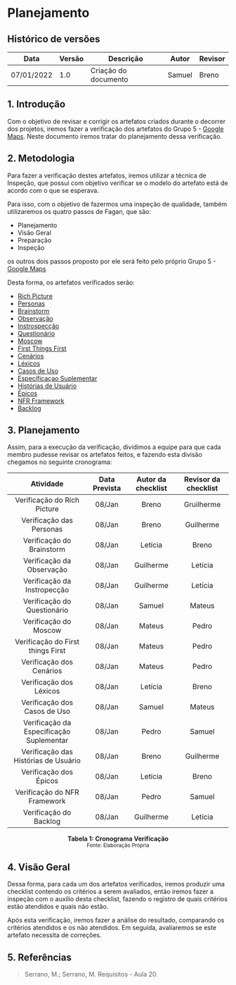 # Planejamento

## Histórico de versões
| Data       | Versão | Descrição            | Autor                                         | Revisor                                      |
| ---------- | ------ | -------------------- | --------------------------------------------- | -------------------------------------------- |
| 07/01/2022 | 1.0    | Criação do documento | Samuel | Breno |

## 1. Introdução

 Com o objetivo de revisar e corrigir os artefatos criados durante o decorrer dos projetos, iremos fazer a verificação dos artefatos do Grupo 5 - [Google Maps](https://requisitos-de-software.github.io/2022.2-GoogleMaps/). Neste documento iremos tratar do planejamento dessa verificação.

## 2. Metodologia

 Para fazer a verificação destes artefatos, iremos utilizar a técnica de Inspeção, que possui com objetivo verificar se  o modelo do artefato está de acordo com o que se esperava. 
 
 Para isso, com o objetivo de fazermos uma inspeção de qualidade, também utilizaremos os quatro passos de Fagan, que são:

- Planejamento
- Visão Geral
- Preparação
- Inspeção

os outros dois passos proposto por ele será feito pelo próprio Grupo 5 - [Google Maps](https://requisitos-de-software.github.io/2022.2-GoogleMaps/)
<br>

 Desta forma, os artefatos verificados serão:

- [Rich Picture](https://requisitos-de-software.github.io/2022.2-GoogleMaps/pre_rastreabilidade/RichPicture/)
- [Personas](https://requisitos-de-software.github.io/2022.2-GoogleMaps/elicitacao/2.personas/)
- [Brainstorm](../elicitacao/brainstorm.md)
- [Observação]([../elicitacao/observacao.md](https://requisitos-de-software.github.io/2022.2-GoogleMaps/elicitacao/3.observacao/))
- [Instrospecção](../elicitacao/introspeccao.md)
- [Questionário](https://requisitos-de-software.github.io/2022.2-GoogleMaps/elicitacao/5.questionario/)
- [Moscow]([../elicitacao/moscow.md](https://requisitos-de-software.github.io/2022.2-GoogleMaps/elicitacao/6.priorizacao/))
- [First Things First](https://requisitos-de-software.github.io/2022.2-GoogleMaps/elicitacao/6.priorizacao/)
- [Cenários]([../modelagem/cenarios.md](https://requisitos-de-software.github.io/2022.2-GoogleMaps/modelagem/2.cenario/))
- [Léxicos]([../modelagem/lexicos.md](https://requisitos-de-software.github.io/2022.2-GoogleMaps/modelagem/1.lexicos/))
- [Casos de Uso]([../modelagem/casos-de-uso.md](https://requisitos-de-software.github.io/2022.2-GoogleMaps/modelagem/3.casos_de_uso/))
- [Especificaçao Suplementar](https://requisitos-de-software.github.io/2022.2-GoogleMaps/modelagem/4.especificacao_suplementar/)
- [Histórias de Usuário](https://requisitos-de-software.github.io/2022.2-GoogleMaps/modelagem/6.historias_usuario/)
- [Épicos](https://requisitos-de-software.github.io/2022.2-GoogleMaps/modelagem/7.backlog/)
- [NFR Framework](https://requisitos-de-software.github.io/2022.2-GoogleMaps/modelagem/5.NFR/)
- [Backlog](https://requisitos-de-software.github.io/2022.2-GoogleMaps/modelagem/7.backlog/)

## 3. Planejamento
 Assim, para a execução da verificação, dividimos a equipe para que cada membro pudesse revisar os artefatos feitos, e fazendo esta divisão chegamos no seguinte cronograma:

|           Atividade          |    Data Prevista   | Autor da checklist | Revisor da checklist | 
|:----------------------------:|:----------:|  :-------: | :---------: | 
| Verificação do Rich Picture | 08/Jan | Breno | Gruilherme | 
| Verificação das Personas | 08/Jan | Breno | Guilherme | 
| Verificação do Brainstorm | 08/Jan | Letícia | Breno | 
| Verificação da Observação | 08/Jan | Guilherme | Letícia | 
| Verificação da Instropecção| 08/Jan | Guilherme | Letícia |
| Verificação do Questionário | 08/Jan | Samuel | Mateus |
| Verificação do Moscow | 08/Jan | Mateus | Pedro | 
| Verificação do First things First | 08/Jan | Mateus | Pedro | 
| Verificação dos Cenários | 08/Jan | Mateus | Pedro |
| Verificação dos Léxicos | 08/Jan | Letícia | Breno |
| Verificação dos Casos de Uso | 08/Jan | Samuel | Mateus | 
| Verificação da Especificação Suplementar | 08/Jan | Pedro | Samuel |
| Verificação das Histórias de Usuário | 08/Jan | Breno | Guilherme | 
| Verificação dos Épicos | 08/Jan | Letícia | Breno |
| Verificação do NFR Framework | 08/Jan | Pedro | Samuel | 
| Verificação do Backlog | 08/Jan | Guilherme | Letícia | 

<figcaption align='center'>
    <b>Tabela 1: Cronograma Verificação </b>
    <br><small> Fonte: Elaboração Própria </small>
</figcaption>

## 4. Visão Geral
 Dessa forma, para cada um dos artefatos verificados, iremos produzir uma checklist contendo os critérios a serem avaliados, então iremos fazer a inspeção com o auxílio desta checklist, fazendo o registro de quais critérios estão atendidos e quais não estão. 
 
 Após esta verificação, iremos fazer a análise do resultado, comparando os critérios atendidos e os não atendidos. Em seguida, avaliaremos se este artefato necessita de correções.

## 5. Referências
> Serrano, M.; Serrano, M. Requisitos - Aula 20.

